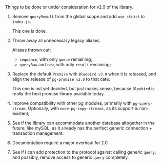 Things to be done or under consideration for v2.0 of the library.

1. Remove `queryResult` from the global scope and add `use strict` to `index.js`.
    
    This one is done.
    
2. Throw away all unnecessary legacy aliases.

    Aliases thrown out:
    * `sequence`, with only `queue` remaining;
    * `queryRaw` and `raw`, with only `result` remaining;

3. Replace the default `Promise` with `Bluebird v3.0` when it is released,
   and align the release of `pg-promise v2.0` to that date.
   
   This one is not yet decided, but just makes sense, because `Bluebird`
   is really the best promise library available today.
   
4. Improve compatibility with other pg modules, primarily with `pg-query-stream`.
   Optionally, with `node-pg-copy-streams`, as its support is non-existent;
   
5. See if the library can accommodate another database altogether in the future,
   like mySQL, as it already has the perfect generic connection + transaction management.

6. Documentation require a major overhaul for 2.0

7. See if I can add protection to the protocol against calling generic `query`,
   and possibly, remove access to generic `query` completely.
